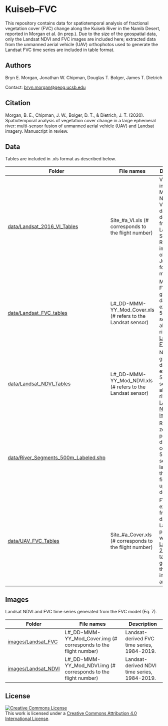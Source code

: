 # Kuiseb–FVC
This repository contains data for spatiotemporal analysis of fractional vegetation cover (FVC) change along the Kuiseb River in the Namib Desert, reported in Morgan et al. (in prep.). Due to the size of the geospatial data, only the Landsat NDVI and FVC images are included here; extracted data from the unmanned aerial vehicle (UAV) orthophotos used to generate the Landsat FVC time series are included in table format.

## Authors

Bryn E. Morgan, Jonathan W. Chipman, Douglas T. Bolger, James T. Dietrich

Contact: bryn.morgan@geog.ucsb.edu

## Citation

Morgan, B. E., Chipman, J. W., Bolger, D. T., & Dietrich, J. T.  (2020). Spatiotemporal analysis of vegetation cover change in a large ephemeral river: multi-sensor fusion of unmanned aerial vehicle (UAV) and Landsat imagery. Manuscript in review.


## Data

Tables are included in .xls format as described below.



<span style="font-size:10pt">

| Folder | File names | Description |
|-----------|-----------------------------------------------|----------------------------------------------------------------------|
| [data/Landsat_2016_VI_Tables](data/Landsat_2016_VI_Tables) | Site_#a_VI.xls (# corresponds to the flight number) | Vegetation index (EVI, MSAVI, NDVI, VARI, VIG/GRVI) data derived from a Landsat Surface Reflectance image obtained 31 July 2016 for UAV missions. |
| [data/Landsat_FVC_tables](data/Landsat_FVC_tables) | L#_DD-MMM-YY_Mod_Cover.xls (# refers to the Landsat sensor) | Modeled FVC for the given image date extracted in 500-m segments along the river from [Landsat FVC images](images/Landsat_FVC) |
| [data/Landsat_NDVI_Tables](data/Landsat_NDVI_Tables) | L#_DD-MMM-YY_Mod_NDVI.xls (# refers to the Landsat sensor) | NDVI for the given image date extracted in 500-m segments along the river from [Landsat NDVI images](images/Landsat_NDVI) |
| [data/River_Segments_500m_Labeled.shp](data/River_Segments_500m_Labeled.shp) | | Riparian zone polygon divided into contiguous 500-m segments, labeled in the "POLY" field from upstream to downstream |
| [data/UAV_FVC_Tables](data/UAV_FVC_Tables) | Site_#a_Cover.xls (# corresponds to the flight number) | FVC extracted from UAV data by Landsat pixel. Used with the [Landsat 2016 VI tables](data/Landsat_2016_VI_Tables) to generate the models in Figs. 6 and 7. |

</span>


## Images

Landsat NDVI and FVC time series generated from the FVC model (Eq. 7).



<span style="font-size:10pt">

| Folder | File names | Description |
|-----------|-----------------------------------------------|----------------------------------------------------------------------|
| [images/Landsat_FVC](images/Landsat_FVC) | L#_DD-MMM-YY_Mod_Cover.img (# corresponds to the flight number) | Landsat-derived FVC time series, 1984-2019. |
| [images/Landsat_NDVI](images/Landsat_NDVI) | L#_DD-MMM-YY_Mod_NDVI.img (# corresponds to the flight number) | Landsat-derived NDVI time series, 1984-2019. |

</span>



## License

<a rel="license" href="http://creativecommons.org/licenses/by/4.0/"><img alt="Creative Commons License" style="border-width:0" src="https://i.creativecommons.org/l/by/4.0/88x31.png" /></a><br />This work is licensed under a <a rel="license" href="http://creativecommons.org/licenses/by/4.0/">Creative Commons Attribution 4.0 International License</a>.